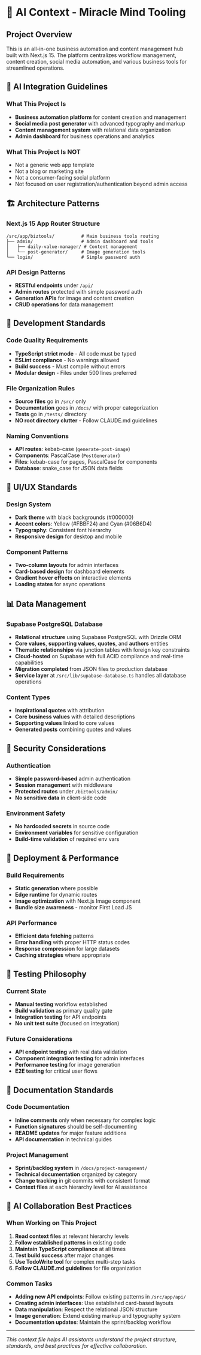 # 🧠 AI Context - Miracle Mind Tooling

## Project Overview
This is an all-in-one business automation and content management hub built with Next.js 15. The platform centralizes workflow management, content creation, social media automation, and various business tools for streamlined operations.

## 🎯 AI Integration Guidelines

### What This Project Is
- **Business automation platform** for content creation and management
- **Social media post generator** with advanced typography and markup
- **Content management system** with relational data organization
- **Admin dashboard** for business operations and analytics

### What This Project Is NOT
- Not a generic web app template
- Not a blog or marketing site
- Not a consumer-facing social platform
- Not focused on user registration/authentication beyond admin access

## 🏗️ Architecture Patterns

### Next.js 15 App Router Structure
```
/src/app/biztools/          # Main business tools routing
├── admin/                  # Admin dashboard and tools
│   ├── daily-value-manager/ # Content management
│   └── post-generator/     # Image generation tools
└── login/                  # Simple password auth
```

### API Design Patterns
- **RESTful endpoints** under `/api/`
- **Admin routes** protected with simple password auth
- **Generation APIs** for image and content creation
- **CRUD operations** for data management

## 🔧 Development Standards

### Code Quality Requirements
- **TypeScript strict mode** - All code must be typed
- **ESLint compliance** - No warnings allowed
- **Build success** - Must compile without errors
- **Modular design** - Files under 500 lines preferred

### File Organization Rules
- **Source files** go in `/src/` only
- **Documentation** goes in `/docs/` with proper categorization
- **Tests** go in `/tests/` directory
- **NO root directory clutter** - Follow CLAUDE.md guidelines

### Naming Conventions
- **API routes**: kebab-case (`generate-post-image`)
- **Components**: PascalCase (`PostGenerator`)
- **Files**: kebab-case for pages, PascalCase for components
- **Database**: snake_case for JSON data fields

## 🎨 UI/UX Standards

### Design System
- **Dark theme** with black backgrounds (#000000)
- **Accent colors**: Yellow (#FBBF24) and Cyan (#06B6D4)
- **Typography**: Consistent font hierarchy
- **Responsive design** for desktop and mobile

### Component Patterns
- **Two-column layouts** for admin interfaces
- **Card-based design** for dashboard elements
- **Gradient hover effects** on interactive elements
- **Loading states** for async operations

## 📊 Data Management

### Supabase PostgreSQL Database
- **Relational structure** using Supabase PostgreSQL with Drizzle ORM
- **Core values**, **supporting values**, **quotes**, and **authors** entities
- **Thematic relationships** via junction tables with foreign key constraints
- **Cloud-hosted** on Supabase with full ACID compliance and real-time capabilities
- **Migration completed** from JSON files to production database
- **Service layer** at `/src/lib/supabase-database.ts` handles all database operations

### Content Types
- **Inspirational quotes** with attribution
- **Core business values** with detailed descriptions
- **Supporting values** linked to core values
- **Generated posts** combining quotes and values

## 🔐 Security Considerations

### Authentication
- **Simple password-based** admin authentication
- **Session management** with middleware
- **Protected routes** under `/biztools/admin/`
- **No sensitive data** in client-side code

### Environment Safety
- **No hardcoded secrets** in source code
- **Environment variables** for sensitive configuration
- **Build-time validation** of required env vars

## 🚀 Deployment & Performance

### Build Requirements
- **Static generation** where possible
- **Edge runtime** for dynamic routes
- **Image optimization** with Next.js Image component
- **Bundle size awareness** - monitor First Load JS

### API Performance
- **Efficient data fetching** patterns
- **Error handling** with proper HTTP status codes
- **Response compression** for large datasets
- **Caching strategies** where appropriate

## 🧪 Testing Philosophy

### Current State
- **Manual testing** workflow established
- **Build validation** as primary quality gate
- **Integration testing** for API endpoints
- **No unit test suite** (focused on integration)

### Future Considerations
- **API endpoint testing** with real data validation
- **Component integration testing** for admin interfaces
- **Performance testing** for image generation
- **E2E testing** for critical user flows

## 📝 Documentation Standards

### Code Documentation
- **Inline comments** only when necessary for complex logic
- **Function signatures** should be self-documenting
- **README updates** for major feature additions
- **API documentation** in technical guides

### Project Management
- **Sprint/backlog system** in `/docs/project-management/`
- **Technical documentation** organized by category
- **Change tracking** in git commits with consistent format
- **Context files** at each hierarchy level for AI assistance

## 🤖 AI Collaboration Best Practices

### When Working on This Project
1. **Read context files** at relevant hierarchy levels
2. **Follow established patterns** in existing code
3. **Maintain TypeScript compliance** at all times
4. **Test build success** after major changes
5. **Use TodoWrite tool** for complex multi-step tasks
6. **Follow CLAUDE.md guidelines** for file organization

### Common Tasks
- **Adding new API endpoints**: Follow existing patterns in `/src/app/api/`
- **Creating admin interfaces**: Use established card-based layouts
- **Data manipulation**: Respect the relational JSON structure
- **Image generation**: Extend existing markup and typography system
- **Documentation updates**: Maintain the sprint/backlog workflow

---
*This context file helps AI assistants understand the project structure, standards, and best practices for effective collaboration.*